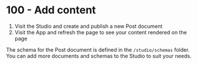 # 100 - Add content

1. Visit the Studio and create and publish a new Post document
2. Visit the App and refresh the page to see your content rendered on the page

The schema for the Post document is defined in the ```/studio/schemas``` folder. You can add more documents and schemas to the Studio to suit your needs.
